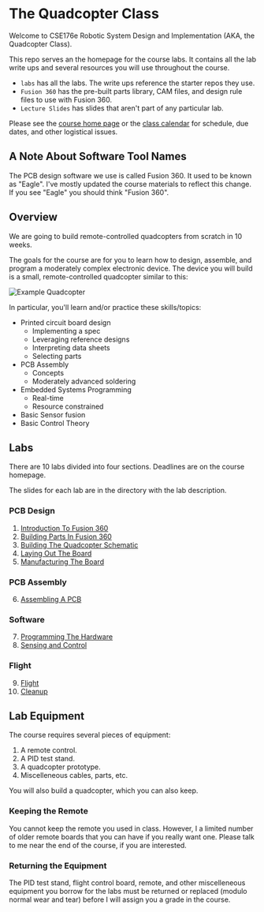 # The Quadcopter Class

Welcome to CSE176e Robotic System Design and Implementation (AKA, the Quadcopter Class).

This repo serves an the homepage for the course labs. It contains all
the lab write ups and several resources you will use throughout the
course.

- `labs` has all the labs. The write ups reference the starter repos they use.
- `Fusion 360` has the pre-built parts library, CAM files, and design rule files to use with Fusion 360.
- `Lecture Slides` has slides that aren't part of any particular lab.

Please see the [course home page](https://sites.google.com/ucsd.edu/the-quadcopter-class/home) or the [class calendar](ohttps://docs.google.com/spreadsheets/d/1cgSJm-5A6JrrA-iNKX8d2A0SE1PBk1CwzLvdhLKHuWY/) for schedule, due dates, and other logistical issues.

## A Note About Software Tool Names

The PCB design software we use is called Fusion 360. It used to be known as "Eagle". I've mostly updated the course materials to reflect this change.  If you see "Eagle" you should think "Fusion 360".

## Overview

We are going to build remote-controlled quadcopters from scratch in 10 weeks.

The goals for the course are for you to learn how to design, assemble, and program a moderately complex electronic device. The device you will build is a small, remote-controlled quadcopter similar to this:

![Example Quadcopter](images/quad.jpg)

In particular, you'll learn and/or practice these skills/topics:

- Printed circuit board design
  - Implementing a spec
  - Leveraging reference designs
  - Interpreting data sheets
  - Selecting parts
- PCB Assembly
  - Concepts
  - Moderately advanced soldering
- Embedded Systems Programming
  - Real-time
  - Resource constrained
- Basic Sensor fusion
- Basic Control Theory

## Labs

There are 10 labs divided into four sections. Deadlines are on the course homepage.

The slides for each lab are in the directory with the lab description.

### PCB Design

1. [Introduction To Fusion 360](https://github.com/NVSL/QuadClass-Resources/tree/master/labs/Introduction-To-Eagle)
2. [Building Parts In Fusion 360](https://github.com/NVSL/QuadClass-Resources/tree/master/labs/Building-Parts-In-Eagle)
3. [Building The Quadcopter Schematic](https://github.com/NVSL/QuadClass-Resources/tree/master/labs/Building-The-Quadcopter-Schematic)
4. [Laying Out The Board](https://github.com/NVSL/QuadClass-Resources/tree/master/labs/Laying-Out-The-Board)
5. [Manufacturing The Board](https://github.com/NVSL/QuadClass-Resources/tree/master/labs/Manufacturing-The-Board)

### PCB Assembly

6. [Assembling A PCB](https://github.com/NVSL/QuadClass-Resources/tree/master/labs/Assembling-A-PCB)

### Software

7. [Programming The Hardware](https://github.com/NVSL/QuadClass-Resources/tree/master/labs/Programming-The-Hardware)
8. [Sensing and Control](https://github.com/NVSL/QuadClass-Resources/tree/master/labs/Sensing-And-Control)
<!-- 8. [Sensing and Filtering](https://github.com/NVSL/QuadClass-Resources/tree/master/labs/Sensing-And-Filtering)-->
<!-- 9. [Implementing PID](https://github.com/NVSL/QuadClass-Resources/tree/master/labs/Implementing-PID)-->

### Flight

9. [Flight](https://github.com/NVSL/QuadClass-Resources/tree/master/labs/Flight)
10. [Cleanup](https://github.com/NVSL/QuadClass-Resources/tree/master/labs/Cleanup)

## Lab Equipment

The course requires several pieces of equipment:

1. A remote control.
2. A PID test stand.
3. A quadcopter prototype.
4. Miscelleneous cables, parts, etc.

You will also build a quadcopter, which you can also keep.

### Keeping the Remote

You cannot keep the remote you used in class. However, I a limited number of older remote boards that you can have if you really want one. Please talk to me near the end of the course, if you are interested.

### Returning the Equipment

The PID test stand, flight control board, remote, and other miscelleneous equipment you borrow for the labs must be returned or replaced (modulo normal wear and tear) before I will assign you a grade in the course.
